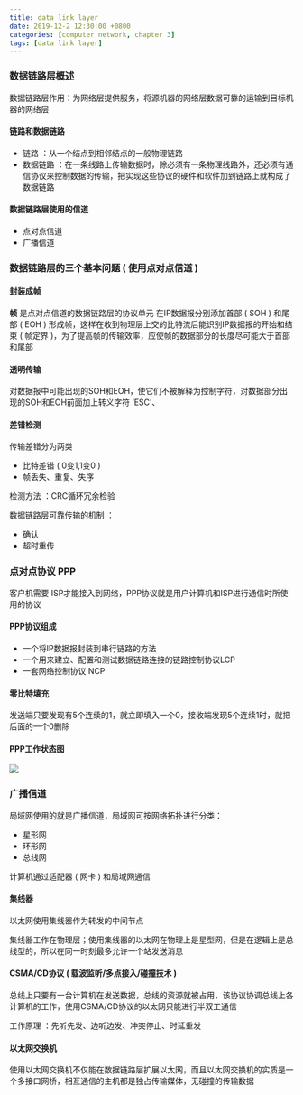 ```yaml
---
title: data link layer
date: 2019-12-2 12:30:00 +0800
categories: [computer network, chapter 3]
tags: [data link layer]
---
```

### 数据链路层概述
数据链路层作用：为网络层提供服务，将源机器的网络层数据可靠的运输到目标机器的网络层

#### 链路和数据链路
* 链路 ：从一个结点到相邻结点的一般物理链路
* 数据链路 ：在一条线路上传输数据时，除必须有一条物理线路外，还必须有通信协议来控制数据的传输，把实现这些协议的硬件和软件加到链路上就构成了数据链路

#### 数据链路层使用的信道
* 点对点信道
* 广播信道

### 数据链路层的三个基本问题 ( 使用点对点信道 )
#### 封装成帧
**帧** 是点对点信道的数据链路层的协议单元
在IP数据报分别添加首部 ( SOH ) 和尾部 ( EOH ) 形成帧，这样在收到物理层上交的比特流后能识别IP数据报的开始和结束 ( 帧定界 )，为了提高帧的传输效率，应使帧的数据部分的长度尽可能大于首部和尾部

#### 透明传输
对数据报中可能出现的SOH和EOH，使它们不被解释为控制字符，对数据部分出现的SOH和EOH前面加上转义字符 ‘ESC’、

#### 差错检测
传输差错分为两类
* 比特差错 ( 0变1,1变0 )
* 帧丢失、重复、失序

检测方法 ：CRC循环冗余检验

数据链路层可靠传输的机制 ：
* 确认
* 超时重传

### 点对点协议 PPP
客户机需要 ISP才能接入到网络，PPP协议就是用户计算机和ISP进行通信时所使用的协议

#### PPP协议组成
* 一个将IP数据报封装到串行链路的方法
* 一个用来建立、配置和测试数据链路连接的链路控制协议LCP
* 一套网络控制协议 NCP

#### 零比特填充
发送端只要发现有5个连续的1，就立即填入一个0，接收端发现5个连续1时，就把后面的一个0删除

#### PPP工作状态图
![](https://img-blog.csdnimg.cn/20191202185406186.jpg?x-oss-process=image/watermark,type_ZmFuZ3poZW5naGVpdGk,shadow_10,text_aHR0cHM6Ly9ibG9nLmNzZG4ubmV0L2xhbmNlbG90MDkwMg==,size_16,color_FFFFFF,t_70)

### 广播信道
局域网使用的就是广播信道，局域网可按网络拓扑进行分类：
* 星形网
* 环形网
* 总线网

计算机通过适配器 ( 网卡 ) 和局域网通信

#### 集线器
以太网使用集线器作为转发的中间节点

集线器工作在物理层；使用集线器的以太网在物理上是星型网，但是在逻辑上是总线型的，所以在同一时刻最多允许一个站发送消息

#### CSMA/CD协议 ( 载波监听/多点接入/碰撞技术 )
总线上只要有一台计算机在发送数据，总线的资源就被占用，该协议协调总线上各计算机的工作，使用CSMA/CD协议的以太网只能进行半双工通信

工作原理 ：先听先发、边听边发、冲突停止、时延重发

#### 以太网交换机
使用以太网交换机不仅能在数据链路层扩展以太网，而且以太网交换机的实质是一个多接口网桥，相互通信的主机都是独占传输媒体，无碰撞的传输数据